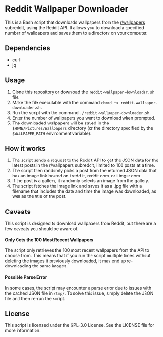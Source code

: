 # Reddit Wallpaper Downloader

This is a Bash script that downloads wallpapers from the [r/wallpapers](https://www.reddit.com/r/wallpapers/) subreddit, using the Reddit API. It allows you to download a specified number of wallpapers and saves them to a directory on your computer.

## Dependencies

- curl
- jq

## Usage

1. Clone this repository or download the `reddit-wallpaper-downloader.sh` file.
2. Make the file executable with the command `chmod +x reddit-wallpaper-downloader.sh`.
3. Run the script with the command `./reddit-wallpaper-downloader.sh`.
4. Enter the number of wallpapers you want to download when prompted.
5. The downloaded wallpapers will be saved in the `$HOME/Pictures/Wallpapers` directory (or the directory specified by the `$WALLPAPER_PATH` environment variable).

## How it works

1. The script sends a request to the Reddit API to get the JSON data for the latest posts in the r/wallpapers subreddit, limited to 100 posts at a time.
2. The script then randomly picks a post from the returned JSON data that has an image link hosted on i.redd.it, reddit.com, or i.imgur.com.
3. If the post is a gallery, it randomly selects an image from the gallery.
4. The script fetches the image link and saves it as a .jpg file with a filename that includes the date and time the image was downloaded, as well as the title of the post.

## Caveats

This script is designed to download wallpapers from Reddit, but there are a few caveats you should be aware of.

#### Only Gets the 100 Most Recent Wallpapers

The script only retrieves the 100 most recent wallpapers from the API to choose from. This means that if you run the script multiple times without deleting the images it previously downloaded, it may end up re-downloading the same images.

#### Possible Parse Error

In some cases, the script may encounter a parse error due to issues with the cached JSON file in `/tmp/`. To solve this issue, simply delete the JSON file and then re-run the script.

## License

This script is licensed under the GPL-3.0 License. See the LICENSE file for more information.
